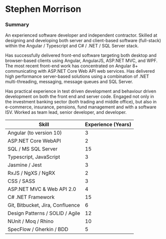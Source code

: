 # Stephen Morrison

### Summary
An experienced software developer and independent contractor.  Skilled at designing and developing both server and client-based software (full-stack) within the Angular / Typescript and C# / .NET / SQL Server stack.

Has successfully delivered front-end software targeting both desktop and browser-based clients using Angular, AngularJS, ASP.NET MVC, and WPF. The most recent front-end work has concentrated on Angular 8+ communicating with ASP.NET Core Web API web services. Has delivered high performance server-based solutions using a combination of .NET multi-threading, messaging, message queues and SQL Server. 

Has practical experience in test driven development and behaviour driven development on both the front end and server code. Engaged not only in the investment banking sector (both trading and middle office), but also in e-commerce, insurance, pensions, fund management and with a software ISV. Worked as team lead, senior developer, and developer.



Skill	 | Experience (Years)
-------|-------------------
Angular (to version 10)	| 3
ASP.NET Core WebAPI	| 2
SQL / MS SQL Server	| 15
Typescript, JavaScript | 3
Jasmine / Jest |	3
RxJS / NgXS / NgRX |	2
CSS / SASS |	3
ASP.NET MVC & Web API 2.0 |	4
C# .NET Framework	| 15
Git, Bitbucket, Jira, Confluence |	6
Design Patterns / SOLID / Agile	| 12
NUnit / Moq / Rhino	| 10
SpecFlow / Gherkin / BDD |	5

















































